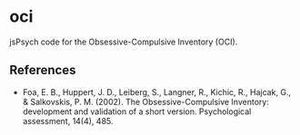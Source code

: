 # oci

jsPsych code for the Obsessive-Compulsive Inventory (OCI).

## References
- Foa, E. B., Huppert, J. D., Leiberg, S., Langner, R., Kichic, R., Hajcak, G., & Salkovskis, P. M. (2002). The Obsessive-Compulsive Inventory: development and validation of a short version. Psychological assessment, 14(4), 485.
